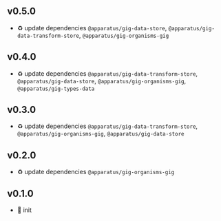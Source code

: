 ## v0.5.0

* ♻️ update dependencies `@apparatus/gig-data-store`, `@apparatus/gig-data-transform-store`, `@apparatus/gig-organisms-gig`

## v0.4.0

* ♻️ update dependencies `@apparatus/gig-data-transform-store`, `@apparatus/gig-data-store`, `@apparatus/gig-organisms-gig`, `@apparatus/gig-types-data`

## v0.3.0

* ♻️ update dependencies `@apparatus/gig-data-transform-store`, `@apparatus/gig-organisms-gig`, `@apparatus/gig-data-store`

## v0.2.0

* ♻️ update dependencies `@apparatus/gig-organisms-gig`

## v0.1.0

* 🐣 init
